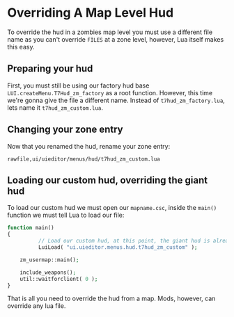 # Overriding A Map Level Hud
To override the hud in a zombies map level you must use a different file name as you can't override `FILES` at a zone level, however, Lua itself makes this easy.

## Preparing your hud
First, you must still be using our factory hud base `LUI.createMenu.T7Hud_zm_factory` as a root function. However, this time we're gonna give the file a different name. Instead of `t7hud_zm_factory.lua`, lets name it `t7hud_zm_custom.lua`.

## Changing your zone entry
Now that you renamed the hud, rename your zone entry:
```
rawfile,ui/uieditor/menus/hud/t7hud_zm_custom.lua
```

## Loading our custom hud, overriding the giant hud
To load our custom hud we must open our `mapname.csc`, inside the `main()` function we must tell Lua to load our file:
``` php
function main()
{
          // Load our custom hud, at this point, the giant hud is already loaded, and we override the function!
          LuiLoad( "ui.uieditor.menus.hud.t7hud_zm_custom" );

	zm_usermap::main();

	include_weapons();
	util::waitforclient( 0 );
}
```

That is all you need to override the hud from a map. Mods, however, can override any lua file.